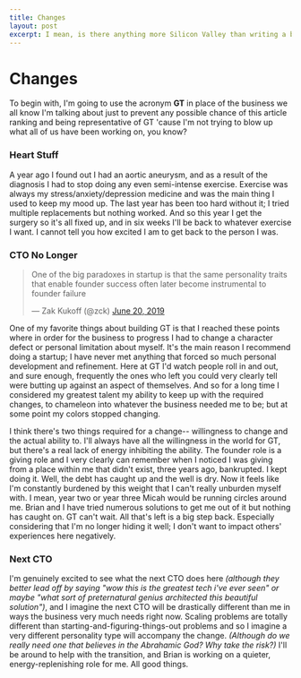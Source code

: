 ```yaml
---
title: Changes
layout: post
excerpt: I mean, is there anything more Silicon Valley than writing a blog post about major changes occurring in your personal and professional life?
---
```


# Changes

To begin with, I'm going to use the acronym **GT** in place of the business we all know I'm talking about just to prevent any possible chance of this article ranking and being representative of GT 'cause I'm not trying to blow up what all of us have been working on, you know? 


### Heart Stuff

A year ago I found out I had an aortic aneurysm, and as a result of the diagnosis I had to stop doing any even semi-intense exercise. Exercise was always my stress/anxiety/depression medicine and was the main thing I used to keep my mood up. The last year has been too hard without it; I tried multiple replacements but nothing worked. And so this year I get the surgery so it's all fixed up, and in six weeks I'll be back to whatever exercise I want. I cannot tell you how excited I am to get back to the person I was.

### CTO No Longer

<blockquote class="twitter-tweet" data-lang="en"><p lang="en" dir="ltr">One of the big paradoxes in startup is that the same personality traits that enable founder success often later become instrumental to founder failure</p>&mdash; Zak Kukoff (@zck) <a href="https://twitter.com/zck/status/1141803455557726208?ref_src=twsrc%5Etfw">June 20, 2019</a></blockquote>
<script async src="https://platform.twitter.com/widgets.js" charset="utf-8"></script>

One of my favorite things about building GT is that I reached these points where in order for the business to progress I had to change a character defect or personal limitation about myself. It's the main reason I recommend doing a startup; I have never met anything that forced so much personal development and refinement. Here at GT I'd watch people roll in and out, and sure enough, frequently the ones who left you could very clearly tell were butting up against an aspect of themselves. And so for a long time I considered my greatest talent my ability to keep up with the required changes, to chameleon into whatever the business needed me to be; but at some point my colors stopped changing.

I think there's two things required for a change-- willingness to change and the actual ability to. I'll always have all the willingness in the world for GT, but there's a real lack of energy inhibiting the ability. The founder role is a giving role and I very clearly can remember when I noticed I was giving from a place within me that didn't exist, three years ago, bankrupted. I kept doing it. Well, the debt has caught up and the well is dry. Now it feels like I'm constantly burdened by this weight that I can't really unburden myself with. I mean, year two or year three Micah would be running circles around me. Brian and I have tried numerous solutions to get me out of it but nothing has caught on. GT can't wait. All that's left is a big step back. Especially considering that I'm no longer hiding it well; I don't want to impact others' experiences here negatively. 


### Next CTO

I'm genuinely excited to see what the next CTO does here _(although they better lead off by saying "wow this is the greatest tech i've ever seen" or maybe "what sort of preternatural genius architected this beautiful solution")_, and I imagine the next CTO will be drastically different than me in ways the business very much needs right now. Scaling problems are totally different than starting-and-figuring-things-out problems and so I imagine a very different personality type will accompany the change. _(Although do we really need one that believes in the Abrahamic God? Why take the risk?)_ I'll be around to help with the transition, and Brian is working on a quieter, energy-replenishing role for me. All good things.

